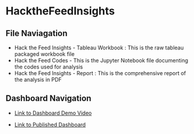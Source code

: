 # HacktheFeedInsights

## File Naviagation
+ Hack the Feed Insights - Tableau Workbook : This is the raw tableau packaged workbook file
+ Hack the Feed Codes - This is the Jupyter Notebook file documenting the codes used for analysis 
+ Hack the Feed Insights - Report : This is the comprehensive report of the analysis in PDF

## Dashboard Navigation
+ [Link to Dashboard Demo Video](https://youtu.be/n0YV9Y0f-YQ)

+ [Link to Published Dashboard](https://public.tableau.com/app/profile/margaret.awojide/viz/HacktheFeedInisghts-TableauWorkbook/SocialMediaInsights)
